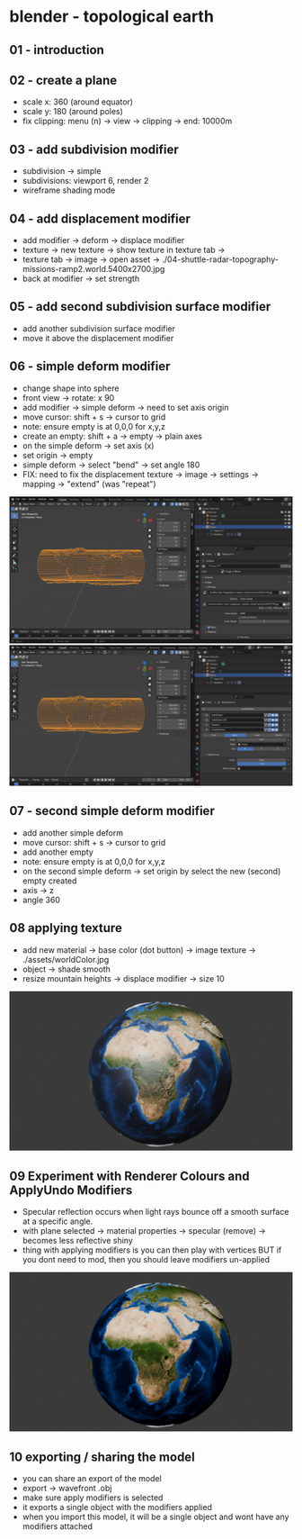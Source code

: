 # blender - topological earth

## 01 - introduction

## 02 - create a plane
- scale x: 360 (around equator)
- scale y: 180 (around poles)
- fix clipping: menu (n) -> view -> clipping -> end: 10000m

## 03 - add subdivision modifier
- subdivision -> simple
- subdivisions: viewport 6, render 2
- wireframe shading mode

## 04 - add displacement modifier
- add modifier -> deform -> displace modifier
- texture -> new texture -> show texture in texture tab -> 
- texture tab -> image -> open asset -> ./04-shuttle-radar-topography-missions-ramp2.world.5400x2700.jpg
- back at modifier -> set strength

## 05 - add second subdivision surface modifier
- add another subdivision surface modifier
- move it above the displacement modifier

## 06 - simple deform modifier
- change shape into sphere
- front view -> rotate: x 90
- add modifier -> simple deform -> need to set axis origin
- move cursor: shift + s -> cursor to grid
- note: ensure empty is at 0,0,0 for x,y,z
- create an empty: shift + a -> empty -> plain axes
- on the simple deform -> set axis (x) 
- set origin -> empty
- simple deform -> select "bend" 
-> set angle 180
- FIX: need to fix the displacement texture -> image -> settings -> mapping -> "extend" (was "repeat")

![06-simple-deform-modifier-textures-tab-view](./06-simple-deform-modifier.png)
![06-simple-deform-modifier-modifiers-tab-view](./06-simple-deform-modifier_2.png)

## 07 - second simple deform modifier
- add another simple deform
- move cursor: shift + s -> cursor to grid
- add another empty
- note: ensure empty is at 0,0,0 for x,y,z
- on the second simple deform -> set origin by select the new (second) empty created
- axis -> z
- angle 360

## 08 applying texture
- add new material -> base color (dot button) -> image texture -> ./assets/worldColor.jpg
- object -> shade smooth
- resize mountain heights -> displace modifier -> size 10

![08-applying-texture-adding-image-texture.png](./08-applying-texture-adding-image-texture.png)

## 09 Experiment with Renderer Colours and ApplyUndo Modifiers
- Specular reflection occurs when light rays bounce off a smooth surface at a specific angle. 
- with plane selected -> material properties -> specular (remove) -> becomes less reflective shiny
- thing with applying modifiers is you can then play with vertices BUT if you dont need to mod, then you should leave modifiers un-applied

![09-experiment-with-renderer-colours-remove-specular](./09-experiment-with-renderer-colours-remove-specular.png)

## 10 exporting / sharing the model 
- you can share an export of the model 
- export -> wavefront .obj 
- make sure apply modifiers is selected
- it exports a single object with the modifiers applied
- when you import this model, it will be a single object and wont have any modifiers attached